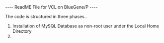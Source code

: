 ---- ReadME File for VCL on BlueGene/P ----

The code is structured in three phases..

1) Installation of MySQL Database as non-root user under the Local Home Directory
2) 
